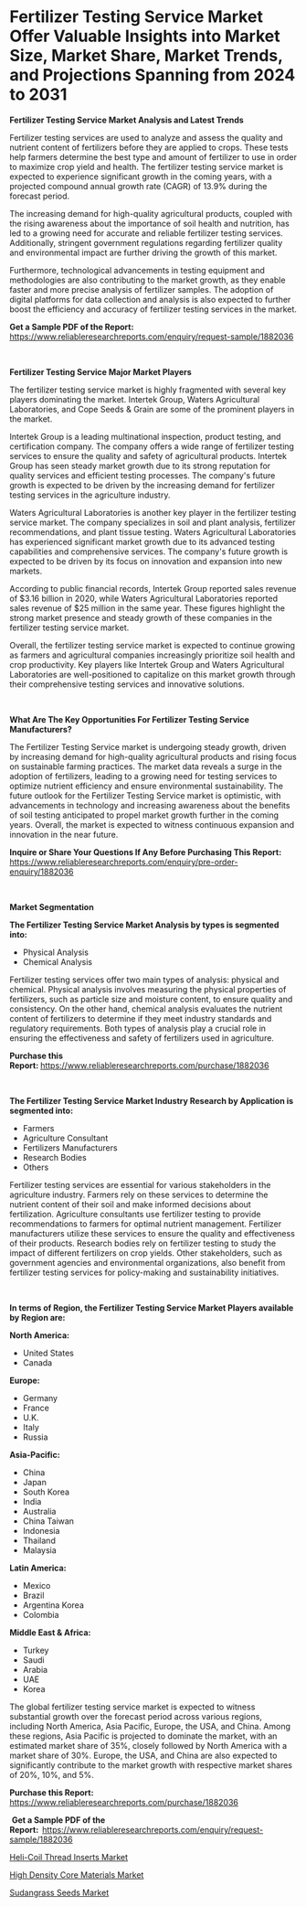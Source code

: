 <p><h1>Fertilizer Testing Service Market Offer Valuable Insights into Market Size, Market Share, Market Trends, and Projections Spanning from 2024 to 2031</h1></p><p><strong>Fertilizer Testing Service Market Analysis and Latest Trends</strong></p>
<p><p>Fertilizer testing services are used to analyze and assess the quality and nutrient content of fertilizers before they are applied to crops. These tests help farmers determine the best type and amount of fertilizer to use in order to maximize crop yield and health. The fertilizer testing service market is expected to experience significant growth in the coming years, with a projected compound annual growth rate (CAGR) of 13.9% during the forecast period.</p><p>The increasing demand for high-quality agricultural products, coupled with the rising awareness about the importance of soil health and nutrition, has led to a growing need for accurate and reliable fertilizer testing services. Additionally, stringent government regulations regarding fertilizer quality and environmental impact are further driving the growth of this market.</p><p>Furthermore, technological advancements in testing equipment and methodologies are also contributing to the market growth, as they enable faster and more precise analysis of fertilizer samples. The adoption of digital platforms for data collection and analysis is also expected to further boost the efficiency and accuracy of fertilizer testing services in the market.</p></p>
<p><strong>Get a Sample PDF of the Report:&nbsp;</strong> <a href="https://www.reliableresearchreports.com/enquiry/request-sample/1882036">https://www.reliableresearchreports.com/enquiry/request-sample/1882036</a></p>
<p>&nbsp;</p>
<p><strong>Fertilizer Testing Service Major Market Players</strong></p>
<p><p>The fertilizer testing service market is highly fragmented with several key players dominating the market. Intertek Group, Waters Agricultural Laboratories, and Cope Seeds & Grain are some of the prominent players in the market.</p><p>Intertek Group is a leading multinational inspection, product testing, and certification company. The company offers a wide range of fertilizer testing services to ensure the quality and safety of agricultural products. Intertek Group has seen steady market growth due to its strong reputation for quality services and efficient testing processes. The company's future growth is expected to be driven by the increasing demand for fertilizer testing services in the agriculture industry.</p><p>Waters Agricultural Laboratories is another key player in the fertilizer testing service market. The company specializes in soil and plant analysis, fertilizer recommendations, and plant tissue testing. Waters Agricultural Laboratories has experienced significant market growth due to its advanced testing capabilities and comprehensive services. The company's future growth is expected to be driven by its focus on innovation and expansion into new markets.</p><p>According to public financial records, Intertek Group reported sales revenue of $3.16 billion in 2020, while Waters Agricultural Laboratories reported sales revenue of $25 million in the same year. These figures highlight the strong market presence and steady growth of these companies in the fertilizer testing service market.</p><p>Overall, the fertilizer testing service market is expected to continue growing as farmers and agricultural companies increasingly prioritize soil health and crop productivity. Key players like Intertek Group and Waters Agricultural Laboratories are well-positioned to capitalize on this market growth through their comprehensive testing services and innovative solutions.</p></p>
<p>&nbsp;</p>
<p><strong>What Are The Key Opportunities For Fertilizer Testing Service Manufacturers?</strong></p>
<p><p>The Fertilizer Testing Service market is undergoing steady growth, driven by increasing demand for high-quality agricultural products and rising focus on sustainable farming practices. The market data reveals a surge in the adoption of fertilizers, leading to a growing need for testing services to optimize nutrient efficiency and ensure environmental sustainability. The future outlook for the Fertilizer Testing Service market is optimistic, with advancements in technology and increasing awareness about the benefits of soil testing anticipated to propel market growth further in the coming years. Overall, the market is expected to witness continuous expansion and innovation in the near future.</p></p>
<p><strong>Inquire or Share Your Questions If Any Before Purchasing This Report:</strong> <a href="https://www.reliableresearchreports.com/enquiry/pre-order-enquiry/1882036">https://www.reliableresearchreports.com/enquiry/pre-order-enquiry/1882036</a></p>
<p>&nbsp;</p>
<p><strong>Market Segmentation</strong></p>
<p><strong>The Fertilizer Testing Service Market Analysis by types is segmented into:</strong></p>
<p><ul><li>Physical Analysis</li><li>Chemical Analysis</li></ul></p>
<p><p>Fertilizer testing services offer two main types of analysis: physical and chemical. Physical analysis involves measuring the physical properties of fertilizers, such as particle size and moisture content, to ensure quality and consistency. On the other hand, chemical analysis evaluates the nutrient content of fertilizers to determine if they meet industry standards and regulatory requirements. Both types of analysis play a crucial role in ensuring the effectiveness and safety of fertilizers used in agriculture.</p></p>
<p><strong>Purchase this Report:&nbsp;</strong><a href="https://www.reliableresearchreports.com/purchase/1882036">https://www.reliableresearchreports.com/purchase/1882036</a></p>
<p>&nbsp;</p>
<p><strong>The Fertilizer Testing Service Market Industry Research by Application is segmented into:</strong></p>
<p><ul><li>Farmers</li><li>Agriculture Consultant</li><li>Fertilizers Manufacturers</li><li>Research Bodies</li><li>Others</li></ul></p>
<p><p>Fertilizer testing services are essential for various stakeholders in the agriculture industry. Farmers rely on these services to determine the nutrient content of their soil and make informed decisions about fertilization. Agriculture consultants use fertilizer testing to provide recommendations to farmers for optimal nutrient management. Fertilizer manufacturers utilize these services to ensure the quality and effectiveness of their products. Research bodies rely on fertilizer testing to study the impact of different fertilizers on crop yields. Other stakeholders, such as government agencies and environmental organizations, also benefit from fertilizer testing services for policy-making and sustainability initiatives.</p></p>
<p>&nbsp;</p>
<p><strong>In terms of Region, the Fertilizer Testing Service Market Players available by Region are:</strong></p>
<p>
    <p> <strong> North America: </strong>
        <ul>
            <li>United States</li>
            <li>Canada</li>
        </ul>
        </p> 
    <p> <strong> Europe: </strong>
        <ul>
            <li>Germany</li>
            <li>France</li>
            <li>U.K.</li>
            <li>Italy</li>
            <li>Russia</li>
        </ul>
        </p> 
    <p> <strong> Asia-Pacific: </strong>
        <ul>
            <li>China</li>
            <li>Japan</li>
            <li>South Korea</li>
            <li>India</li>
            <li>Australia</li>
            <li>China Taiwan</li>
            <li>Indonesia</li>
            <li>Thailand</li>
            <li>Malaysia</li>
        </ul>
        </p> 
    <p> <strong> Latin America: </strong>
        <ul>
            <li>Mexico</li>
            <li>Brazil</li>
            <li>Argentina Korea</li>
            <li>Colombia</li>
        </ul>
        </p> 
    <p> <strong> Middle East & Africa: </strong>
        <ul>
            <li>Turkey</li>
            <li>Saudi</li>
            <li>Arabia</li>
            <li>UAE</li>
            <li>Korea</li>
        </ul>
    </p>
    </p>
<p><p>The global fertilizer testing service market is expected to witness substantial growth over the forecast period across various regions, including North America, Asia Pacific, Europe, the USA, and China. Among these regions, Asia Pacific is projected to dominate the market, with an estimated market share of 35%, closely followed by North America with a market share of 30%. Europe, the USA, and China are also expected to significantly contribute to the market growth with respective market shares of 20%, 10%, and 5%.</p></p>
<p><strong>Purchase this Report: </strong><a href="https://www.reliableresearchreports.com/purchase/1882036">https://www.reliableresearchreports.com/purchase/1882036</a></p>
<p>&nbsp;<strong>Get a Sample PDF of the Report:&nbsp;&nbsp;</strong><a href="https://www.reliableresearchreports.com/enquiry/request-sample/1882036">https://www.reliableresearchreports.com/enquiry/request-sample/1882036</a></p>
<p><strong></strong></p>
<p><p><a href="https://view.publitas.com/reportprime-1/heli-coil-thread-inserts-market-analysis-examines-its-scope-on-growth-opportunities-and-forecasted-trends-spanning-from-2024-to-2031/">Heli-Coil Thread Inserts Market</a></p><p><a href="https://view.publitas.com/reportprime-1/high-density-core-materials-market-research-report-reveals-the-latest-trends-and-opportunities-of-this-market-for-period-from-2024-2031/">High Density Core Materials Market</a></p><p><a href="https://github.com/singletonthaxterkelliehr2df/Market-Research-Report-List-1/blob/main/sudangrass-seeds-market.md">Sudangrass Seeds Market</a></p></p>
